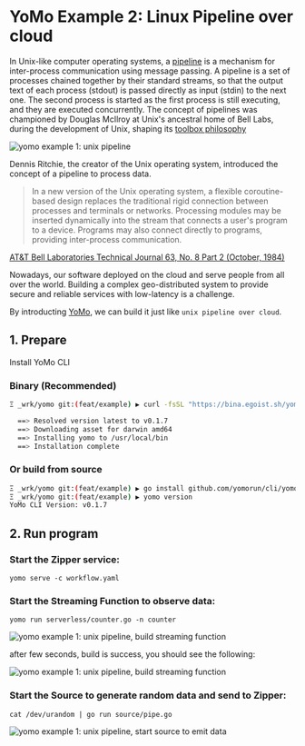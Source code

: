 # YoMo Example 2: Linux Pipeline over cloud

In Unix-like computer operating systems, a [pipeline](<https://en.wikipedia.org/wiki/Pipeline_(Unix)>) is a mechanism for inter-process communication using message passing. A pipeline is a set of processes chained together by their standard streams, so that the output text of each process (stdout) is passed directly as input (stdin) to the next one. The second process is started as the first process is still executing, and they are executed concurrently. The concept of pipelines was championed by Douglas McIlroy at Unix's ancestral home of Bell Labs, during the development of Unix, shaping its [toolbox philosophy](https://en.wikipedia.org/wiki/Unix_philosophy)

![yomo example 1: unix pipeline](https://docs.yomo.run/1.5/the-linux-programming-interface.png)

Dennis Ritchie, the creator of the Unix operating system, introduced the concept of a pipeline to process data.

> In a new version of the Unix operating system, a flexible coroutine-based design replaces the traditional rigid connection between processes and terminals or networks. Processing modules may be inserted dynamically into the stream that connects a user's program to a device. Programs may also connect directly to programs, providing inter-process communication.

[AT&T Bell Laboratories Technical Journal 63, No. 8 Part 2 (October, 1984)](https://www.bell-labs.com/usr/dmr/www/st.html)

Nowadays, our software deployed on the cloud and serve people from all over the world. Building a complex geo-distributed system to provide secure and reliable services with low-latency is a challenge.

By introducting [YoMo](https://yomo.run), we can build it just like `unix pipeline over cloud`.

## 1. Prepare

Install YoMo CLI

### Binary (Recommended)

```bash
Ξ _wrk/yomo git:(feat/example) ▶ curl -fsSL "https://bina.egoist.sh/yomorun/cli?name=yomo" | sh

  ==> Resolved version latest to v0.1.7
  ==> Downloading asset for darwin amd64
  ==> Installing yomo to /usr/local/bin
  ==> Installation complete
```

### Or build from source

```bash
Ξ _wrk/yomo git:(feat/example) ▶ go install github.com/yomorun/cli/yomo@latest
Ξ _wrk/yomo git:(feat/example) ▶ yomo version
YoMo CLI Version: v0.1.7
```

## 2. Run program

### Start the Zipper service:

`yomo serve -c workflow.yaml`

### Start the Streaming Function to observe data:

`yomo run serverless/counter.go -n counter`

![yomo example 1: unix pipeline, build streaming function](https://docs.yomo.run/1.5/2-sfn1.png)

after few seconds, build is success, you should see the following:

![yomo example 1: unix pipeline, build streaming function](https://docs.yomo.run/1.5/2-sfn2.png)

### Start the Source to generate random data and send to Zipper:

`cat /dev/urandom | go run source/pipe.go`

![yomo example 1: unix pipeline, start source to emit data](https://docs.yomo.run/1.5/3-source.png)
